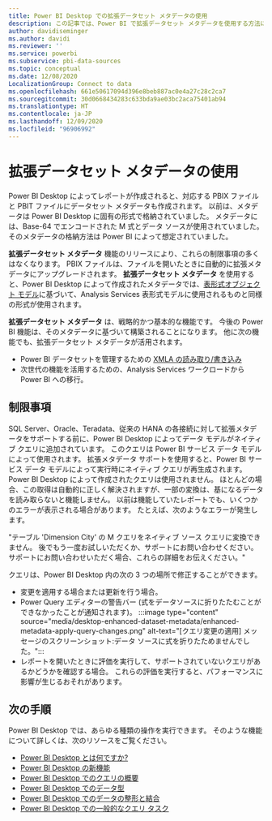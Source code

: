 ```yaml
---
title: Power BI Desktop での拡張データセット メタデータの使用
description: この記事では、Power BI で拡張データセット メタデータを使用する方法について説明します。
author: davidiseminger
ms.author: davidi
ms.reviewer: ''
ms.service: powerbi
ms.subservice: pbi-data-sources
ms.topic: conceptual
ms.date: 12/08/2020
LocalizationGroup: Connect to data
ms.openlocfilehash: 661e50617094d396e8beb887ac0e4a27c28c2ca7
ms.sourcegitcommit: 30d0668434283c633bda9ae03bc2aca75401ab94
ms.translationtype: HT
ms.contentlocale: ja-JP
ms.lasthandoff: 12/09/2020
ms.locfileid: "96906992"
---
```

# <a name="using-enhanced-dataset-metadata"></a>拡張データセット メタデータの使用

Power BI Desktop によってレポートが作成されると、対応する PBIX ファイルと PBIT ファイルにデータセット メタデータも作成されます。 以前は、メタデータは Power BI Desktop に固有の形式で格納されていました。 メタデータには、Base-64 でエンコードされた M 式とデータ ソースが使用されていました。 そのメタデータの格納方法は Power BI によって想定されていました。

**拡張データセット メタデータ** 機能のリリースにより、これらの制限事項の多くはなくなります。 PBIX ファイルは、ファイルを開いたときに自動的に拡張メタデータにアップグレードされます。 **拡張データセット メタデータ** を使用すると、Power BI Desktop によって作成されたメタデータでは、[表形式オブジェクト モデル](/analysis-services/tom/introduction-to-the-tabular-object-model-tom-in-analysis-services-amo)に基づいて、Analysis Services 表形式モデルに使用されるものと同様の形式が使用されます。


**拡張データセット メタデータ** は、戦略的かつ基本的な機能です。 今後の Power BI 機能は、そのメタデータに基づいて構築されることになります。 他に次の機能でも、拡張データセット メタデータが活用されます。

- Power BI データセットを管理するための [XMLA の読み取り/書き込み](/power-platform-release-plan/2019wave2/business-intelligence/xmla-readwrite)
- 次世代の機能を活用するための、Analysis Services ワークロードから Power BI への移行。

## <a name="limitations"></a>制限事項
SQL Server、Oracle、Teradata、従来の HANA の各接続に対して拡張メタデータをサポートする前に、Power BI Desktop によってデータ モデルがネイティブ クエリに追加されています。 このクエリは Power BI サービス データ モデルによって使用されます。 拡張メタデータ サポートを使用すると、Power BI サービス データ モデルによって実行時にネイティブ クエリが再生成されます。 Power BI Desktop によって作成されたクエリは使用されません。 ほとんどの場合、この取得は自動的に正しく解決されますが、一部の変換は、基になるデータを読み取らないと機能しません。 以前は機能していたレポートでも、いくつかのエラーが表示される場合があります。 たとえば、次のようなエラーが発生します。 

"テーブル 'Dimension City' の M クエリをネイティブ ソース クエリに変換できません。 後でもう一度お試しいただくか、サポートにお問い合わせください。 サポートにお問い合わせいただく場合、これらの詳細をお伝えください。" 

クエリは、Power BI Desktop 内の次の 3 つの場所で修正することができます。

- 変更を適用する場合または更新を行う場合。
- Power Query エディターの警告バー (式をデータソースに折りたたむことができなかったことが通知されます)。
    :::image type="content" source="media/desktop-enhanced-dataset-metadata/enhanced-metadata-apply-query-changes.png" alt-text="[クエリ変更の適用] メッセージのスクリーンショット:データ ソースに式を折りたためませんでした。":::
- レポートを開いたときに評価を実行して、サポートされていないクエリがあるかどうかを確認する場合。 これらの評価を実行すると、パフォーマンスに影響が生じるおそれがあります。


## <a name="next-steps"></a>次の手順

Power BI Desktop では、あらゆる種類の操作を実行できます。 そのような機能について詳しくは、次のリソースをご覧ください。

* [Power BI Desktop とは何ですか?](../fundamentals/desktop-what-is-desktop.md)
* [Power BI Desktop の新機能](../fundamentals/desktop-latest-update.md)
* [Power BI Desktop でのクエリの概要](../transform-model/desktop-query-overview.md)
* [Power BI Desktop でのデータ型](desktop-data-types.md)
* [Power BI Desktop でのデータの整形と結合](desktop-shape-and-combine-data.md)
* [Power BI Desktop での一般的なクエリ タスク](../transform-model/desktop-common-query-tasks.md)
